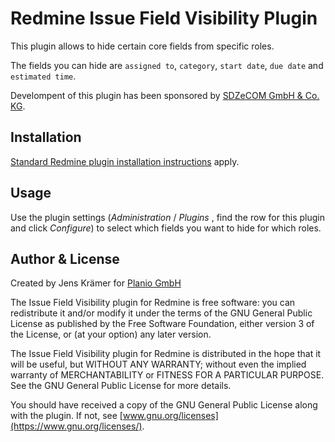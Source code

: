 Redmine Issue Field Visibility Plugin
=====================================

This plugin allows to hide certain core fields from specific roles.

The fields you can hide are `assigned to`, `category`, `start date`, `due
date` and `estimated time`.

Develompent of this plugin has been sponsored by
[SDZeCOM GmbH & Co. KG](http://www.sdzecom.de).


Installation
------------

[Standard Redmine plugin installation instructions](https://redmine.org/projects/redmine/wiki/Plugins#Installing-a-plugin) apply.


Usage
-----

Use the plugin settings (_Administration_ / _Plugins_ , find the row for this plugin and click _Configure_) to select which fields you want to hide for which roles.

Author & License
----------------

Created by Jens Krämer for [Planio GmbH](https://plan.io)

The Issue Field Visibility plugin for Redmine is free software: you can
redistribute it and/or modify it under the terms of the GNU General Public
License as published by the Free Software Foundation, either version 3 of the
License, or (at your option) any later version.

The Issue Field Visibility plugin for Redmine is distributed in the hope that
it will be useful, but WITHOUT ANY WARRANTY; without even the implied warranty
of MERCHANTABILITY or FITNESS FOR A PARTICULAR PURPOSE.  See the GNU General
Public License for more details.

You should have received a copy of the GNU General Public License along with
the plugin. If not, see [www.gnu.org/licenses](https://www.gnu.org/licenses/).

